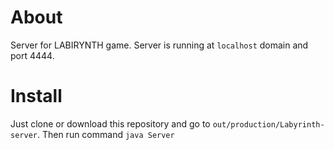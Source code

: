# About
Server for LABIRYNTH game.
Server is running at `localhost` domain and port 4444.
# Install
Just clone or download this repository and go to `out/production/Labyrinth-server`. Then run command `java Server`

